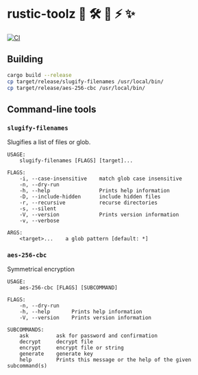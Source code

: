 # rustic-toolz 🦀 🛠  🔐 ⚡️ ✨

[![CI](https://github.com/gabrielfalcao/rustic-toolz/actions/workflows/rust.yml/badge.svg)](https://github.com/gabrielfalcao/rustic-toolz/actions/workflows/rust.yml)


## Building

```bash
cargo build --release
cp target/release/slugify-filenames /usr/local/bin/
cp target/release/aes-256-cbc /usr/local/bin/
```


## Command-line tools


### `slugify-filenames`

Slugifies a list of files or glob.

```man
USAGE:
    slugify-filenames [FLAGS] [target]...

FLAGS:
    -i, --case-insensitive    match glob case insensitive
    -n, --dry-run
    -h, --help                Prints help information
    -D, --include-hidden      include hidden files
    -r, --recursive           recurse directories
    -s, --silent
    -V, --version             Prints version information
    -v, --verbose

ARGS:
    <target>...    a glob pattern [default: *]
```

### `aes-256-cbc`

Symmetrical encryption

```manpage
USAGE:
    aes-256-cbc [FLAGS] [SUBCOMMAND]

FLAGS:
    -n, --dry-run
    -h, --help       Prints help information
    -V, --version    Prints version information

SUBCOMMANDS:
    ask         ask for password and confirmation
    decrypt     decrypt file
    encrypt     encrypt file or string
    generate    generate key
    help        Prints this message or the help of the given subcommand(s)
```
